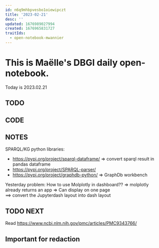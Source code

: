 ```yaml
---
id: n6q9mhbpvesbo1oiewipczt
title: '2023-02-21'
desc: ''
updated: 1676989027994
created: 1676965831727
traitIds:
  - open-notebook-mwannier
---
```


# This is Maëlle's DBGI daily open-notebook.

Today is 2023.02.21


## TODO

## CODE

## NOTES

SPARQL/KG python libraries:
- https://pypi.org/project/sparql-dataframe/ => convert sparql result in pandas dataframe
- https://pypi.org/project/SPARQL-parser/
- https://pypi.org/project/graphdb-python/ => GraphDb workbench



Yesterday problem:
How to use Molplotly in dashboard?? => molplotly already returns an app
=> Can display on one page               
==> convert the Jupyterdash layout into dash layout

## TODO NEXT

Read https://www.ncbi.nlm.nih.gov/pmc/articles/PMC9343766/

## Important for redaction
